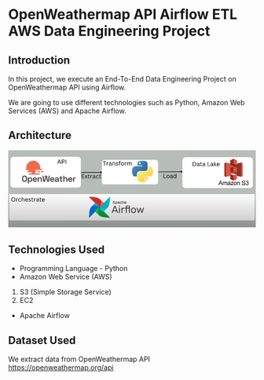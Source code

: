 # OpenWeathermap API Airflow ETL AWS Data Engineering Project

## Introduction

In this project, we execute an End-To-End Data Engineering Project on OpenWeathermap API using Airflow.

We are going to use different technologies such as Python, Amazon Web Services (AWS) and Apache Airflow.

## Architecture

<img src="Architecture_diagram.jpg">

## Technologies Used

- Programming Language - Python
- Amazon Web Service (AWS)
1. S3 (Simple Storage Service)
2. EC2
- Apache Airflow

## Dataset Used

We extract data from OpenWeathermap API
https://openweathermap.org/api

